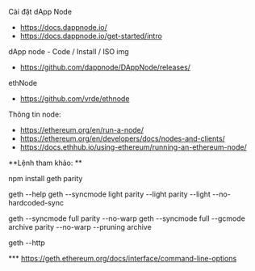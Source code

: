 
Cài đặt dApp Node
- https://docs.dappnode.io/
- https://docs.dappnode.io/get-started/intro 

dApp node - Code / Install / ISO img
- https://github.com/dappnode/DAppNode/releases/

ethNode
- https://github.com/vrde/ethnode 


Thông tin node:
- https://ethereum.org/en/run-a-node/
- https://ethereum.org/en/developers/docs/nodes-and-clients/ 
- https://docs.ethhub.io/using-ethereum/running-an-ethereum-node/


**Lệnh tham khảo:
**

npm install geth  parity 

geth  --help
geth --syncmode light
parity --light
parity --light --no-hardcoded-sync

geth --syncmode full
parity --no-warp
geth --syncmode full --gcmode archive
parity --no-warp --pruning archive

geth --http

*** https://geth.ethereum.org/docs/interface/command-line-options

